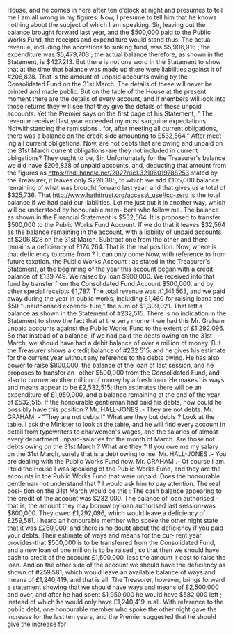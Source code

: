 House, and he comes in here after ten o'clock at night and presumes to tell me I am all wrong in my figures. Now, I presume to tell him that he knows nothing about the subject of which I am speaking. Sir, leaving out the balance brought forward last year, and the $500,000 paid to the Public Works Fund, the receipts and expenditure would stand thus: The actual revenue, including the accretions to sinking fund, was $5,906,916 ; the expenditure was $5,479,703 ; the actual balance therefore, as shown in the Statement, is $427.213. But there is not one word in the Statement to show that at the time that balance was made up there were liabilities against it of #206,828. That is the amount of unpaid accounts owing by the Consolidated Fund on the 31st March. The details of these will never be printed and made public. But on the table of the House at the present moment there are the details of every account, and if members will look into those returns they will see that they give the details of these unpaid accounts. Yet the Premier says on the first page of his Statement, " The revenue received last year exceeded my most sanguine expectations. Notwithstanding the remissions . for, after meeting all current obligations, there was a balance on the credit side amounting to £532,564." After meet- ing all current obligations. Now. are not debts that are owing and unpaid on the 31st March current obligations-are they not included in current obligations? They ought to be, Sir. Unfortunately for the Treasurer's balance we did have $206,828 of unpaid accounts, and, deducting that amount from the figures as https://hdl.handle.net/2027/uc1.32106019788253 stated by the Treasurer, it leaves only $220,385, to which we add £105,000 balance remaining of what was brought forward last year, and that gives us a total of $325,736. That http://www.hathitrust.org/access\_use#cc-zero is the total balance if we had paid our liabilities. Let me just put it in another way, which will be understood by honourable mem- bers who follow me. The balance as shown in the Financial Statement is $532,564. It is proposed to transfer $500,000 to the Public Works Fund Account. If we do that it leaves $32,564 as the balance remaining in the account, with a liability of unpaid accounts of $206,828 on the 31st March. Subtract one from the other and there remains a deficiency of £174,264. That is the real position. Now, where is that deficiency to come from ? It can only come Now, with reference to from future taxation. the Public Works Account : as stated in the Treasurer's Statement, at the beginning of the year this account began with a credit balance of €139,749. We raised by loan $900,000. We received into that fund by transfer from the Consolidated Fund Account $500,000, and by other special receipts €1,787. The total revenue was #1,141,563, and we paid away during the year in public works, including £1,460 for raising loans and $50 "unauthorised expendi- ture," the sum of $1,309,021. That left a balance as shown in the Statement of #232,515. There is no indication in the Statement to show the fact that at the very moment we had this Mr. Graham unpaid accounts against the Public Works Fund to the extent of £1,292.096. So that instead of a balance, if we had paid the debts owing on the 31st March, we should have had a debit balance of over a million of money. But the Treasurer shows a credit balance of #232 515, and he gives his estimate for the current year without any reference to the debts owing. He has also power to raise $800,000, the balance of the loan of last session, and he proposes to transfer an- other $500,000 from the Consolidated Fund, and also to borrow another million of money by a fresh loan. He makes his ways and means appear to be £2,532,515; then estimates there will be an expenditure of £1,950,000, and a balance remaining at the end of the year of £532,515. If the honourable gentleman had paid his debts, how could he possibly have this position ? Mr. HALL-JONES .- They are not debts. Mr. GRAHAM. - "They are not debts !" What are they but debts ? Look at the table. I ask the Minister to look at the table, and he will find every account in detail from typewriters to charwomen's wages, and the salaries of almost every department unpaid-salaries for the month of March. Are those not debts owing on the 31st March ? What are they ? If you owe me my salary on the 31st March, surely that is a debt owing to me. Mr. HALL-JONES .- You are dealing with the Public Works Fund now. Mr. GRAHAM .- Of course I am. I told the House I was speaking of the Public Works Fund, and they are the accounts in the Public Works Fund that were unpaid. Does the honourable gentleman not understand that ? I would ask him to pay attention. The real posi- tion on the 31st March would be this : The cash balance appearing to the credit of the account was $232,000. The balance of loan authorised - that is, the amount they may borrow by loan authorised last session-was $800,000. They owed £1,292,096, which would leave a deficiency of £259,581. I heard an honourable member who spoke the other night state that it was £260,000, and there is no doubt about the deficiency if you paid your debts. Their estimate of ways and means for the cur- rent year provides-that $500,000 is to be transferred from the Consolidated Fund, and a new loan of one million is to be raised ; so that then we should have cash to credit of the account £1,500,000, less the amount it cost to raise the loan. And on the other side of the account we should have the deficiency as shown of #259,581, which would leave an available balance of ways and means of £1,240,419, and that is all. The Treasurer, however, brings forward a statement showing that we should have ways and means of £2,500,000 and over, and after he had spent $1,950,000 he would have $582,000 left ; instead of which he would only have £1,240,419 in all. With reference to the public debt, one honourable member who spoke the other night gave the increase for the last ten years, and the Premier suggested that he should give the increase for 